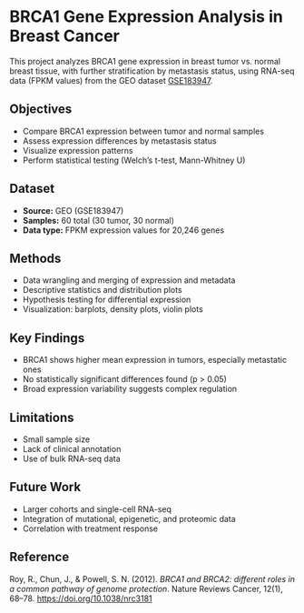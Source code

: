 # BRCA1 Gene Expression Analysis in Breast Cancer

This project analyzes BRCA1 gene expression in breast tumor vs. normal breast tissue, with further stratification by metastasis status, using RNA-seq data (FPKM values) from the GEO dataset [GSE183947](https://www.ncbi.nlm.nih.gov/geo/query/acc.cgi?acc=GSE183947).

## Objectives

- Compare BRCA1 expression between tumor and normal samples
- Assess expression differences by metastasis status
- Visualize expression patterns
- Perform statistical testing (Welch’s t-test, Mann-Whitney U)

## Dataset

- **Source:** GEO (GSE183947)
- **Samples:** 60 total (30 tumor, 30 normal)
- **Data type:** FPKM expression values for 20,246 genes

## Methods

- Data wrangling and merging of expression and metadata
- Descriptive statistics and distribution plots
- Hypothesis testing for differential expression
- Visualization: barplots, density plots, violin plots

## Key Findings

- BRCA1 shows higher mean expression in tumors, especially metastatic ones
- No statistically significant differences found (p > 0.05)
- Broad expression variability suggests complex regulation

## Limitations

- Small sample size
- Lack of clinical annotation
- Use of bulk RNA-seq data

## Future Work

- Larger cohorts and single-cell RNA-seq
- Integration of mutational, epigenetic, and proteomic data
- Correlation with treatment response

## Reference

Roy, R., Chun, J., & Powell, S. N. (2012). *BRCA1 and BRCA2: different roles in a common pathway of genome protection*. Nature Reviews Cancer, 12(1), 68–78. https://doi.org/10.1038/nrc3181

